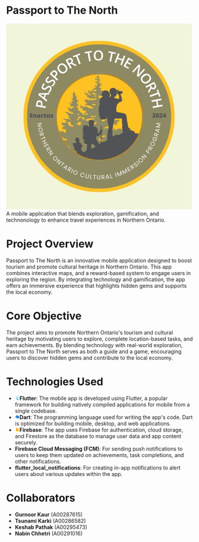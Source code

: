 # Passport to The North
![Logo](assets/logo.jpg)
A mobile application that blends exploration, gamification, and technonology to enhance travel experiences in Northern Ontario.

# Project Overview
Passport to The North is an innovative mobile application designed to boost tourism and promote cultural heritage in Northern Ontario. This app combines interactive maps, and a reward-based system to engage users in exploring the region. By integrating technology and gamification, the app offers an immersive experience that highlights hidden gems and supports the local economy.

# Core Objective
The project aims to promote Northern Ontario's tourism and cultural heritage by motivating users to explore, complete location-based tasks, and earn achievements. By blending technology with real-world exploration, Passport to The North serves as both a guide and a game, encouraging users to discover hidden gems and contribute to the local economy.

# Technologies Used
- ![Flutter Logo](assets/flutter.png)**Flutter**: The mobile app is developed using Flutter, a popular framework for building natively compiled applications for mobile from a single codebase. 
- ![Dart Logo](assets/dart.png)**Dart**: The programming language used for writing the app's code. Dart is optimized for building mobile, desktop, and web applications.
- ![Firebase Logo](assets/firebase.png)**Firebase**: The app uses Firebase for authentication, cloud storage, and Firestore as the database to manage user data and app content securely.
- **Firebase Cloud Messaging (FCM)**: For sending push notifications to users to keep them updated on achievements, task completions, and other notifications.
- **flutter_local_notifications**: For creating in-app notifications to alert users about various updates within the app.

# Collaborators
- **Gurnoor Kaur** (A00287615)
- **Tsunami Karki** (A00286582)
- **Keshab Pathak** (A00295473)
- **Nabin Chhetri** (A00291016)